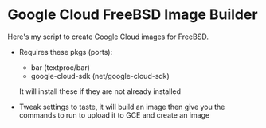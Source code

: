 Google Cloud FreeBSD Image Builder
==================================

Here's my script to create Google Cloud images for FreeBSD.

* Requires these pkgs (ports):
  * bar (textproc/bar)
  * google-cloud-sdk (net/google-cloud-sdk)

  It will install these if they are not already installed

* Tweak settings to taste, it will build an image then give you the commands to
  run to upload it to GCE and create an image
